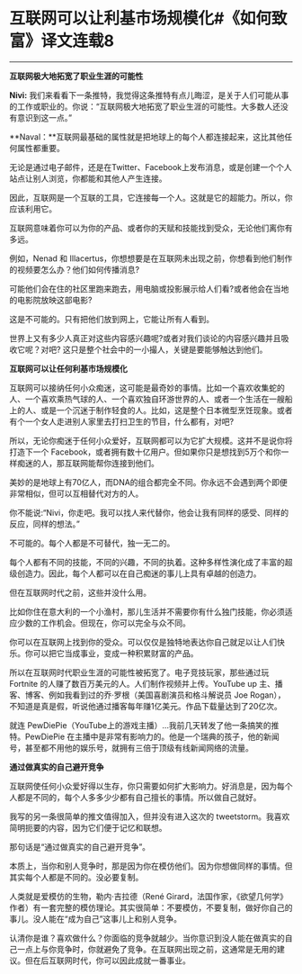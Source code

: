 # 互联网可以让利基市场规模化#《如何致富》译文连载8

---

**互联网极大地拓宽了职业生涯的可能性**

**Nivi:** 我们来看看下一条推特，我觉得这条推特有点儿晦涩，是关于人们可能从事的工作或职业的。你说：“互联网极大地拓宽了职业生涯的可能性。大多数人还没有意识到这一点。”

**Naval：**互联网最基础的属性就是把地球上的每个人都连接起来，这比其他任何属性都重要。

无论是通过电子邮件，还是在Twitter、Facebook上发布消息，或是创建一个个人站点让别人浏览，你都能和其他人产生连接。

因此，互联网是一个互联的工具，它连接每一个人。这就是它的超能力。所以，你应该利用它。

互联网意味着你可以为你的产品、或者你的天赋和技能找到受众，无论他们离你有多远。

例如，Nenad 和 Illacertus，你想想要是在互联网未出现之前，你想看到他们制作的视频要怎么办？他们如何传播消息?

可能他们会在住的社区里跑来跑去，用电脑或投影展示给人们看?或者他会在当地的电影院放映这部电影?

这是不可能的。只有把他们放到网上，它能让所有人看到。

世界上又有多少人真正对这些内容感兴趣呢?或者对我们谈论的内容感兴趣并且吸收它呢？对吧? 这只是整个社会中的一小撮人，关键是要能够触达到他们。

**互联网可以让任何利基市场规模化**

互联网可以接纳任何小众痴迷，这可能是最奇妙的事情。比如一个喜欢收集蛇的人、一个喜欢乘热气球的人、一个喜欢独自环游世界的人、或者一个生活在一艘船上的人、或是一个沉迷于制作轻食的人。比如，这是整个日本微型烹饪现象。或者有个一个女人走进别人家里去打扫卫生的节目，什么都有，对吧?

所以，无论你痴迷于任何小众爱好，互联网都可以为它扩大规模。这并不是说你将打造下一个 Facebook，或者拥有数十亿用户。但如果你只是想找到5万个和你一样痴迷的人，那互联网能帮你连接到他们。

美妙的是地球上有70亿人，而DNA的组合都完全不同。你永远不会遇到两个即便非常相似，但可以互相替代对方的人。

你不能说:“Nivi，你走吧。我可以找人来代替你，他会让我有同样的感受、同样的反应，同样的想法。”

不可能的。每个人都是不可替代，独一无二的。

每个人都有不同的技能，不同的兴趣，不同的执着。这种多样性演化成了丰富的超级创造力。因此，每个人都可以在自己痴迷的事儿上具有卓越的创造力。

但在互联网时代之前，这些并没什么用。

比如你住在意大利的一个小渔村，那儿生活并不需要你有什么独门技能，你必须适应少数的工作机会。但现在，你可以完全与众不同。

你可以在互联网上找到你的受众。可以仅仅是独特地表达你自己就足以让人们快乐。你可以把它当成事业，变成一种积累财富的产品。

所以在互联网时代职业生涯的可能性被拓宽了。电子竞技玩家，那些通过玩 Fortnite 的人赚了数百万美元的人。人们制作视频并上传。YouTube up 主、播客、博客、例如我看到过的乔·罗根（美国喜剧演员和格斗解说员 Joe Rogan），不知道是真是假，听说他通过播客每年赚1亿美元。作品下载量达到了20亿次。

就连 PewDiePie（YouTube上的游戏主播）…我前几天转发了他一条搞笑的推特。PewDiePie 在主播中是非常有影响力的。他是一个瑞典的孩子，他的新闻号，甚至都不用他的娱乐号，就拥有三倍于顶级有线新闻网络的流量。

**通过做真实的自己避开竞争**

互联网使任何小众爱好得以生存，你只需要如何扩大影响力。好消息是，因为每个人都是不同的，每个人多多少少都有自己擅长的事情。所以做自己就好。

我写的另一条很简单的推文值得加入，但并没有进入这次的 tweetstorm。我喜欢简明扼要的内容，因为它们便于记忆和联想。

那句话是“通过做真实的自己避开竞争”。

本质上，当你和别人竞争时，那是因为你在模仿他们。因为你想做同样的事情。但其实每个人都是不同的。没必要复制。

人类就是爱模仿的生物，勒内·吉拉德（René Girard，法国作家，《欲望几何学》作者）有一套完整的模仿理论。其实很简单：不要模仿，不要复制，做好你自己的事儿。没人能在“成为自己”这事儿上和别人竞争。

认清你是谁？喜欢做什么？你面临的竞争就越少。当你意识到没人能在做真实的自己一点上与你竞争时，你就避免了竞争。在互联网出现之前，这通常是无用的建议。但在后互联网时代，你可以因此成就一番事业。